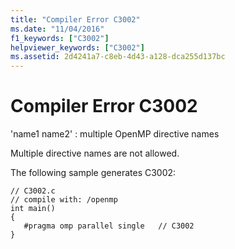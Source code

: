 ```yaml
---
title: "Compiler Error C3002"
ms.date: "11/04/2016"
f1_keywords: ["C3002"]
helpviewer_keywords: ["C3002"]
ms.assetid: 2d4241a7-c8eb-4d43-a128-dca255d137bc
---
```

# Compiler Error C3002

'name1 name2' : multiple OpenMP directive names

Multiple directive names are not allowed.

The following sample generates C3002:

```
// C3002.c
// compile with: /openmp
int main()
{
   #pragma omp parallel single   // C3002
}
```